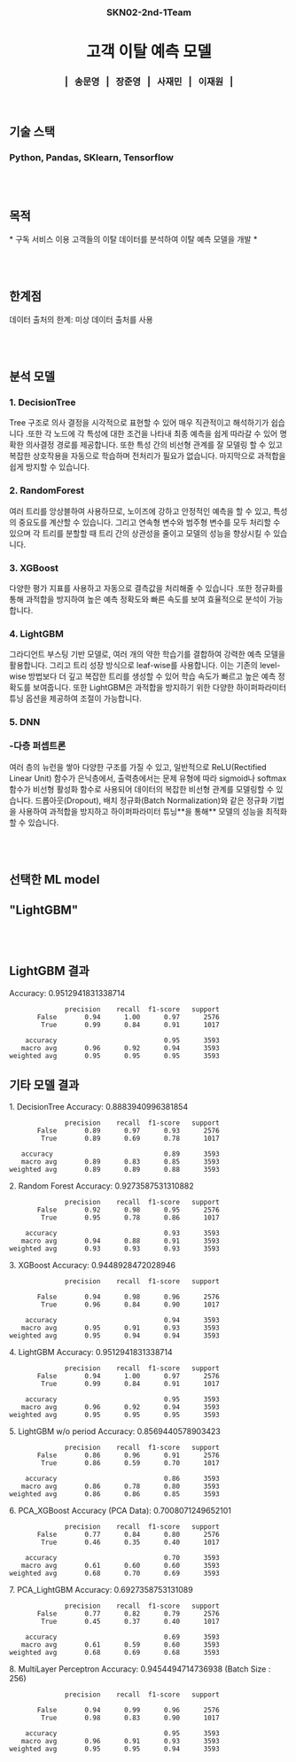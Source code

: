 <div align="center">

</head>
<body>
  <h3 class="center pink-text">SKN02-2nd-1Team</h3> 
</body>

<p>


    
<body>

<div class="center">
    <h1>고객 이탈 예측 모델</h1>
    <h3>|&nbsp;&nbsp;&nbsp;송문영&nbsp;&nbsp;&nbsp;|&nbsp;&nbsp;&nbsp;장준영&nbsp;&nbsp;&nbsp;|&nbsp;&nbsp;&nbsp;사재민&nbsp;&nbsp;&nbsp;|&nbsp;&nbsp;&nbsp;이재원&nbsp;&nbsp;&nbsp;|</h3>
</div>

<br>
</div>
<h2>기술 스택</h2>
<h3>Python, Pandas, SKlearn, Tensorflow</h3>
</div>

<br><br>


<h2 class="pink-text">목적</h2>
<p>* 구독 서비스 이용 고객들의 이탈 데이터를 분석하여 이탈 예측 모델을 개발 *</p>
</div>

<br><br>


<h2 class="pink-text">한계점</h2>
<p>데이터 출처의 한계: 미상 데이터 출처를 사용</p>
    
</div>

<br><br>


<h2 class="pink-text">분석 모델</h2>



<h3> 1. DecisionTree<br></h3>
<p>
        Tree 구조로 의사 결정을 시각적으로 표현할 수 있어 매우 직관적이고 해석하기가 쉽습니다 .또한 각 노드에 각 특성에 대한 조건을 나타내 최종 예측을 쉽게 따라갈 수 있어 명확한 의사결정 경로를 제공합니다. 또한 특성 간의 비선형 관계를 잘 모델링 할 수 있고 복잡한 상호작용을 자동으로 학습하며 전처리가 필요가 없습니다. 마지막으로 과적합을 쉽게 방지할 수 있습니다.
</p>
</hr>
<h3> 2. RandomForest<br></h3>
<p>
        여러 트리를 앙상블하여 사용하므로, 노이즈에 강하고 안정적인 예측을 할 수 있고, 특성의 중요도를 계산할 수 있습니다.  그리고 연속형 변수와 범주형 변수를 모두 처리할 수 있으며 각 트리를 분할할 때 트리 간의 상관성을 줄이고 모델의 성능을 향상시킬 수 있습니다.
</p>
<h3> 3. XGBoost<br></h3>
<p>
        다양한 평가 지표를 사용하고 자동으로 결측값을 처리해줄 수 있습니다 .또한 정규화를 통해 과적합을 방지하여 높은 예측 정확도와 빠른 속도를 보여 효율적으로 분석이 가능합니다.
</p>
<h3> 4. LightGBM<br></h3>
<p>
        그라디언트 부스팅 기반 모델로, 여러 개의 약한 학습기를 결합하여 강력한 예측 모델을 활용합니다. 그리고 트리 성장 방식으로 leaf-wise를 사용합니다. 이는 기존의 level-wise 방법보다 더 깊고 복잡한 트리를 생성할 수 있어 학습 속도가 빠르고 높은 예측 정확도를 보여줍니다. 또한 LightGBM은 과적합을 방지하기 위한 다양한 하이퍼파라미터 튜닝 옵션을 제공하여 조절이 가능합니다.
</p>
<h3>5. DNN<br><br>
-다층 퍼셉트론</h3>
<p>
여러 층의 뉴런을 쌓아 다양한 구조를 가질 수 있고, 일반적으로 ReLU(Rectified Linear Unit) 함수가 은닉층에서, 출력층에서는 문제 유형에 따라 sigmoid나 softmax 함수가 비선형 활성화 함수로 사용되어 데이터의 복잡한 비선형 관계를 모델링할 수 있습니다. 드롭아웃(Dropout), 배치 정규화(Batch Normalization)와 같은 정규화 기법을 사용하여 과적합을 방지하고 하이퍼파라미터 튜닝**을 통해** 모델의 성능을 최적화할 수 있습니다.
</p>

</div>
<br><br>

<h2 class="pink-text">선택한 ML model</h2>

<h2>"LightGBM"</h2>
<br><br>

<h2>LightGBM 결과</h2>
<p>
Accuracy: 0.9512941831338714
  
                  precision    recall  f1-score   support
           False       0.94      1.00      0.97      2576
            True       0.99      0.84      0.91      1017
  
        accuracy                           0.95      3593
       macro avg       0.96      0.92      0.94      3593
    weighted avg       0.95      0.95      0.95      3593
  
</p>

<h2>기타 모델 결과</h2>
<p>
1. DecisionTree
Accuracy: 0.8883940996381854
  
                  precision    recall  f1-score   support
           False       0.89      0.97      0.93      2576
            True       0.89      0.69      0.78      1017

       accuracy                            0.89      3593
       macro avg       0.89      0.83      0.85      3593
    weighted avg       0.89      0.89      0.88      3593
</p>
<p>
2. Random Forest
Accuracy: 0.9273587531310882
  
                  precision    recall  f1-score   support
           False       0.92      0.98      0.95      2576
            True       0.95      0.78      0.86      1017

        accuracy                           0.93      3593
       macro avg       0.94      0.88      0.91      3593
    weighted avg       0.93      0.93      0.93      3593
</p>
<p>
3. XGBoost
Accuracy: 0.9448928472028946
  
                  precision    recall  f1-score   support

           False       0.94      0.98      0.96      2576
            True       0.96      0.84      0.90      1017

        accuracy                           0.94      3593
       macro avg       0.95      0.91      0.93      3593
    weighted avg       0.95      0.94      0.94      3593
</p>
<p>
4. LightGBM
Accuracy: 0.9512941831338714
    
                  precision    recall  f1-score   support
           False       0.94      1.00      0.97      2576
            True       0.99      0.84      0.91      1017

        accuracy                           0.95      3593
       macro avg       0.96      0.92      0.94      3593
    weighted avg       0.95      0.95      0.95      3593
</p>
<p>
5. LightGBM w/o period
Accuracy: 0.8569440578903423
      
                  precision    recall  f1-score   support
           False       0.86      0.96      0.91      2576
            True       0.86      0.59      0.70      1017

        accuracy                           0.86      3593
       macro avg       0.86      0.78      0.80      3593
    weighted avg       0.86      0.86      0.85      3593
</p>

<p>
6. PCA_XGBoost
Accuracy (PCA Data): 0.7008071249652101
   
                  precision    recall  f1-score   support
           False       0.77      0.84      0.80      2576
            True       0.46      0.35      0.40      1017

        accuracy                           0.70      3593
       macro avg       0.61      0.60      0.60      3593
    weighted avg       0.68      0.70      0.69      3593
</p>
<p>
7. PCA_LightGBM
Accuracy: 0.6927358753131089
        
                  precision    recall  f1-score   support
           False       0.77      0.82      0.79      2576
            True       0.45      0.37      0.40      1017

        accuracy                           0.69      3593
       macro avg       0.61      0.59      0.60      3593
    weighted avg       0.68      0.69      0.68      3593
</p>
<p>
8. MultiLayer Perceptron
Accuracy: 0.9454494714736938 (Batch Size : 256)

                  precision    recall  f1-score   support

           False       0.94      0.99      0.96      2576
            True       0.98      0.83      0.90      1017

        accuracy                           0.95      3593
       macro avg       0.96      0.91      0.93      3593
    weighted avg       0.95      0.95      0.94      3593
</p>


</div>
<div>

</div>
<br><br>
</body>
</p>
